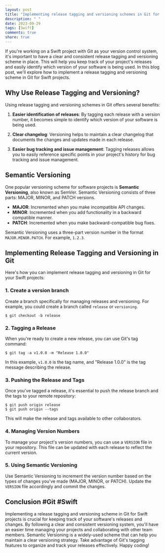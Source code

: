 ```yaml
---
layout: post
title: "Implementing release tagging and versioning schemes in Git for Swift projects"
description: " "
date: 2023-09-29
tags: [Swift]
comments: true
share: true
---
```


If you're working on a Swift project with Git as your version control system, it's important to have a clear and consistent release tagging and versioning scheme in place. This will help you keep track of your project's releases and easily identify which version of your software is being used. In this blog post, we'll explore how to implement a release tagging and versioning scheme in Git for Swift projects.

## Why Use Release Tagging and Versioning?

Using release tagging and versioning schemes in Git offers several benefits:

1. **Easier identification of releases**: By tagging each release with a version number, it becomes simple to identify which version of your software is being used.

2. **Clear changelog**: Versioning helps to maintain a clear changelog that documents the changes and updates made in each release.

3. **Easier bug tracking and issue management**: Tagging releases allows you to easily reference specific points in your project's history for bug tracking and issue management.

## Semantic Versioning

One popular versioning scheme for software projects is **Semantic Versioning**, also known as SemVer. Semantic Versioning consists of three parts: MAJOR, MINOR, and PATCH versions.

- **MAJOR**: Incremented when you make incompatible API changes.
- **MINOR**: Incremented when you add functionality in a backward compatible manner.
- **PATCH**: Incremented when you make backward-compatible bug fixes.

Semantic Versioning uses a three-part version number in the format `MAJOR.MINOR.PATCH`. For example, `1.2.3`.

## Implementing Release Tagging and Versioning in Git

Here's how you can implement release tagging and versioning in Git for your Swift projects:

### 1. Create a version branch

Create a branch specifically for managing releases and versioning. For example, you could create a branch called `release` or `versioning`.

```
$ git checkout -b release
```

### 2. Tagging a Release

When you're ready to create a new release, you can use Git's tag command:

```
$ git tag -a v1.0.0 -m "Release 1.0.0"
```

In this example, `v1.0.0` is the tag name, and "Release 1.0.0" is the tag message describing the release.

### 3. Pushing the Release and Tags

Once you've tagged a release, it's essential to push the release branch and the tags to your remote repository:

```
$ git push origin release
$ git push origin --tags
```

This will make the release and tags available to other collaborators.

### 4. Managing Version Numbers

To manage your project's version numbers, you can use a `VERSION` file in your repository. This file can be updated with each release to reflect the current version.

### 5. Using Semantic Versioning

Use Semantic Versioning to increment the version number based on the types of changes you've made (MAJOR, MINOR, or PATCH). Update the `VERSION` file accordingly and commit the changes.

## Conclusion #Git #Swift

Implementing a release tagging and versioning scheme in Git for Swift projects is crucial for keeping track of your software's releases and changes. By following a clear and consistent versioning system, you'll have an easier time managing your projects and collaborating with other team members. Semantic Versioning is a widely-used scheme that can help you maintain a clear versioning strategy. Take advantage of Git's tagging features to organize and track your releases effectively. Happy coding!